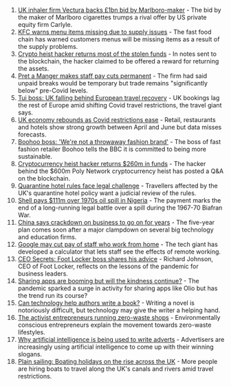1. [UK inhaler firm Vectura backs £1bn bid by Marlboro-maker](https://www.bbc.co.uk/news/business-58193391) - The bid by the maker of Marlboro cigarettes trumps a rival offer by US private equity firm Carlyle.
2. [KFC warns menu items missing due to supply issues](https://www.bbc.co.uk/news/business-58180308) - The fast food chain has warned customers menus will be missing items as a result of the supply problems.
3. [Crypto heist hacker returns most of the stolen funds](https://www.bbc.co.uk/news/business-58193396) - In notes sent to the blockchain, the hacker claimed to be offered a reward for returning the assets.
4. [Pret a Manger makes staff pay cuts permanent](https://www.bbc.co.uk/news/business-58186299) - The firm had said unpaid breaks would be temporary but trade remains "significantly below" pre-Covid levels.
5. [Tui boss: UK falling behind European travel recovery](https://www.bbc.co.uk/news/business-58184088) - UK bookings lag the rest of Europe amid shifting Covid travel restrictions, the travel giant says.
6. [UK economy rebounds as Covid restrictions ease](https://www.bbc.co.uk/news/uk-58183519) - Retail, restaurants and hotels show strong growth between April and June but data misses forecasts.
7. [Boohoo boss: 'We're not a throwaway fashion brand'](https://www.bbc.co.uk/news/business-58160237) - The boss of fast fashion retailer Boohoo tells the BBC it is committed to being more sustainable.
8. [Cryptocurrency heist hacker returns $260m in funds](https://www.bbc.co.uk/news/business-58180692) - The hacker behind the $600m Poly Network cryptocurrency heist has posted a Q&A on the blockchain.
9. [Quarantine hotel rules face legal challenge](https://www.bbc.co.uk/news/business-58180307) - Travellers affected by the UK's quarantine hotel policy want a judicial review of the rules.
10. [Shell pays $111m over 1970s oil spill in Nigeria](https://www.bbc.co.uk/news/world-africa-58181836) - The payment marks the end of a long-running legal battle over a spill during the 1967-70 Biafran War.
11. [China says crackdown on business to go on for years](https://www.bbc.co.uk/news/business-58182658) - The five-year plan comes soon after a major clampdown on several big technology and education firms.
12. [Google may cut pay of staff who work from home](https://www.bbc.co.uk/news/business-58171716) - The tech giant has developed a calculator that lets staff see the effects of remote working.
13. [CEO Secrets: Foot Locker boss shares his advice](https://www.bbc.co.uk/news/business-58101254) - Richard Johnson, CEO of Foot Locker, reflects on the lessons of the pandemic for business leaders.
14. [Sharing apps are booming but will the kindness continue?](https://www.bbc.co.uk/news/business-57981598) - The pandemic sparked a surge in activity for sharing apps like Olio but has the trend run its course?
15. [Can technology help authors write a book?](https://www.bbc.co.uk/news/business-58098481) - Writing a novel is notoriously difficult, but technology may give the writer a helping hand.
16. [The activist entrepreneurs running zero-waste shops](https://www.bbc.co.uk/news/business-57920754) - Environmentally conscious entrepreneurs explain the movement towards zero-waste lifestyles.
17. [Why artificial intelligence is being used to write adverts](https://www.bbc.co.uk/news/business-57781557) - Advertisers are increasingly using artificial intelligence to come up with their winning slogans.
18. [Plain sailing: Boating holidays on the rise across the UK](https://www.bbc.co.uk/news/business-58069855) - More people are hiring boats to travel along the UK's canals and rivers amid travel restrictions.
